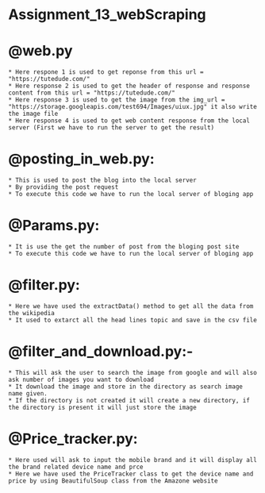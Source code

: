 # Assignment_13_webScraping
# @web.py 
	* Here respone 1 is used to get reponse from this url = "https://tutedude.com/"
	* Here response 2 is used to get the header of response and response content from this url = "https://tutedude.com/"
	* Here response 3 is used to get the image from the img_url = "https://storage.googleapis.com/test694/Images/uiux.jpg" it also write the image file 
	* Here response 4 is used to get web content response from the local server (First we have to run the server to get the result)

# @posting_in_web.py:
	* This is used to post the blog into the local server
	* By providing the post request 
	* To execute this code we have to run the local server of bloging app 


# @Params.py:
	* It is use the get the number of post from the bloging post site
	* To execute this code we have to run the local server of bloging app

	
# @filter.py:
	* Here we have used the extractData() method to get all the data from the wikipedia
	* It used to extarct all the head lines topic and save in the csv file 
	

# @filter_and_download.py:-
	* This will ask the user to search the image from google and will also ask number of images you want to download
	* It download the image and store in the directory as search image name given.
	* If the directory is not created it will create a new directory, if the directory is present it will just store the image

# @Price_tracker.py:
	* Here used will ask to input the mobile brand and it will display all the brand related device name and prce
	* Here we have used the PriceTracker class to get the device name and price by using BeautifulSoup class from the Amazone website 
